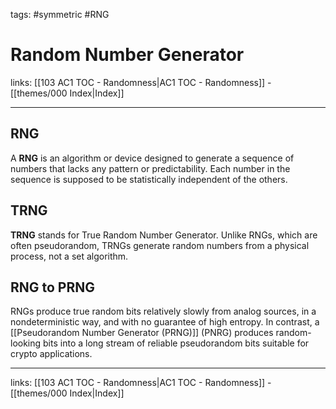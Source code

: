 tags: #symmetric #RNG

# Random Number Generator

links:  [[103 AC1 TOC - Randomness|AC1 TOC - Randomness]] - [[themes/000 Index|Index]]

---

## RNG

A **RNG** is an algorithm or device designed to generate a sequence of numbers that lacks any pattern or predictability. Each number in the sequence is supposed to be statistically independent of the others.

## TRNG

**TRNG** stands for True Random Number Generator. Unlike RNGs, which are often pseudorandom, TRNGs generate random numbers from a physical process, not a set algorithm.

## RNG to PRNG

RNGs produce true random bits relatively slowly from analog sources, in a nondeterministic way, and with no guarantee of high entropy. In contrast, a [[Pseudorandom Number Generator (PRNG)]] (PNRG) produces random-looking bits into a long stream of reliable pseudorandom bits suitable for crypto applications.

---
links:  [[103 AC1 TOC - Randomness|AC1 TOC - Randomness]] - [[themes/000 Index|Index]]